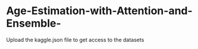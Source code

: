 # Age-Estimation-with-Attention-and-Ensemble-
Upload the kaggle.json file to get access to the datasets
